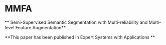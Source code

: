 # MMFA
** Semi-Supervised Semantic Segmentation with Multi-reliability and Multi-level Feature Augmentation**


**This paper has been published in Expert Systems with Applications **
